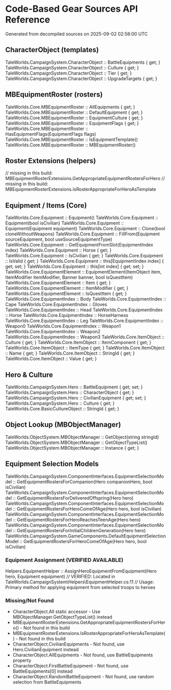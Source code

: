 # Code-Based Gear Sources API Reference

Generated from decompiled sources on 2025-09-02 02:58:00 UTC

## CharacterObject (templates)

TaleWorlds.CampaignSystem.CharacterObject :: BattleEquipments { get; }
TaleWorlds.CampaignSystem.CharacterObject :: Culture { get; }
TaleWorlds.CampaignSystem.CharacterObject :: Tier { get; }
TaleWorlds.CampaignSystem.CharacterObject :: UpgradeTargets { get; }

## MBEquipmentRoster (rosters)

TaleWorlds.Core.MBEquipmentRoster :: AllEquipments { get; }
TaleWorlds.Core.MBEquipmentRoster :: DefaultEquipment { get; }
TaleWorlds.Core.MBEquipmentRoster :: EquipmentCulture { get; }
TaleWorlds.Core.MBEquipmentRoster :: EquipmentFlags { get; }
TaleWorlds.Core.MBEquipmentRoster :: HasEquipmentFlags(EquipmentFlags flags)
TaleWorlds.Core.MBEquipmentRoster :: IsEquipmentTemplate()
TaleWorlds.Core.MBEquipmentRoster :: MBEquipmentRoster()

## Roster Extensions (helpers)

// missing in this build: MBEquipmentRosterExtensions.GetAppropriateEquipmentRostersForHero
// missing in this build: MBEquipmentRosterExtensions.IsRosterAppropriateForHeroAsTemplate

## Equipment / Items (Core)

TaleWorlds.Core.Equipment :: Equipment()
TaleWorlds.Core.Equipment :: Equipment(bool isCivilian)
TaleWorlds.Core.Equipment :: Equipment(Equipment equipment)
TaleWorlds.Core.Equipment :: Clone(bool cloneWithoutWeapons)
TaleWorlds.Core.Equipment :: FillFrom(Equipment sourceEquipment, bool useSourceEquipmentType)
TaleWorlds.Core.Equipment :: GetEquipmentFromSlot(EquipmentIndex index)
TaleWorlds.Core.Equipment :: Horse { get; }
TaleWorlds.Core.Equipment :: IsCivilian { get; }
TaleWorlds.Core.Equipment :: IsValid { get; }
TaleWorlds.Core.Equipment :: this[EquipmentIndex index] { get; set; }
TaleWorlds.Core.Equipment :: this[int index] { get; set; }
TaleWorlds.Core.EquipmentElement :: EquipmentElement(ItemObject item, ItemModifier itemModifier, Banner banner, bool isQuestItem)
TaleWorlds.Core.EquipmentElement :: Item { get; }
TaleWorlds.Core.EquipmentElement :: ItemModifier { get; }
TaleWorlds.Core.EquipmentElement :: IsQuestItem { get; }
TaleWorlds.Core.EquipmentIndex :: Body
TaleWorlds.Core.EquipmentIndex :: Cape
TaleWorlds.Core.EquipmentIndex :: Gloves
TaleWorlds.Core.EquipmentIndex :: Head
TaleWorlds.Core.EquipmentIndex :: Horse
TaleWorlds.Core.EquipmentIndex :: HorseHarness
TaleWorlds.Core.EquipmentIndex :: Leg
TaleWorlds.Core.EquipmentIndex :: Weapon0
TaleWorlds.Core.EquipmentIndex :: Weapon1
TaleWorlds.Core.EquipmentIndex :: Weapon2
TaleWorlds.Core.EquipmentIndex :: Weapon3
TaleWorlds.Core.ItemObject :: Culture { get; }
TaleWorlds.Core.ItemObject :: ItemComponent { get; }
TaleWorlds.Core.ItemObject :: ItemType { get; }
TaleWorlds.Core.ItemObject :: Name { get; }
TaleWorlds.Core.ItemObject :: StringId { get; }
TaleWorlds.Core.ItemObject :: Value { get; }

## Hero & Culture

TaleWorlds.CampaignSystem.Hero :: BattleEquipment { get; set; }
TaleWorlds.CampaignSystem.Hero :: CharacterObject { get; }
TaleWorlds.CampaignSystem.Hero :: CivilianEquipment { get; set; }
TaleWorlds.CampaignSystem.Hero :: Culture { get; }
TaleWorlds.Core.BasicCultureObject :: StringId { get; }

## Object Lookup (MBObjectManager)

TaleWorlds.ObjectSystem.MBObjectManager :: GetObject<T>(string stringId)
TaleWorlds.ObjectSystem.MBObjectManager :: GetObjectTypeList<T>()
TaleWorlds.ObjectSystem.MBObjectManager :: Instance { get; }

## Equipment Selection Models

TaleWorlds.CampaignSystem.ComponentInterfaces.EquipmentSelectionModel :: GetEquipmentRostersForCompanion(Hero companionHero, bool isCivilian)
TaleWorlds.CampaignSystem.ComponentInterfaces.EquipmentSelectionModel :: GetEquipmentRostersForDeliveredOffspring(Hero hero)
TaleWorlds.CampaignSystem.ComponentInterfaces.EquipmentSelectionModel :: GetEquipmentRostersForHeroComeOfAge(Hero hero, bool isCivilian)
TaleWorlds.CampaignSystem.ComponentInterfaces.EquipmentSelectionModel :: GetEquipmentRostersForHeroReachesTeenAge(Hero hero)
TaleWorlds.CampaignSystem.ComponentInterfaces.EquipmentSelectionModel :: GetEquipmentRostersForInitialChildrenGeneration(Hero hero)
TaleWorlds.CampaignSystem.GameComponents.DefaultEquipmentSelectionModel :: GetEquipmentRostersForHeroComeOfAge(Hero hero, bool isCivilian)

### Equipment Assignment (VERIFIED AVAILABLE)

Helpers.EquipmentHelper :: AssignHeroEquipmentFromEquipment(Hero hero, Equipment equipment)
// VERIFIED: Located in TaleWorlds.CampaignSystem\Helpers\EquipmentHelper.cs:11
// Usage: Primary method for applying equipment from selected troops to heroes

### Missing/Not Found

- CharacterObject.All static accessor - Use MBObjectManager.GetObjectTypeList<CharacterObject>() instead
- MBEquipmentRosterExtensions.GetAppropriateEquipmentRostersForHero() - Not found in this build
- MBEquipmentRosterExtensions.IsRosterAppropriateForHeroAsTemplate() - Not found in this build
- CharacterObject.CivilianEquipments - Not found, use Hero.CivilianEquipment instead
- CharacterObject.AllEquipments - Not found, use BattleEquipments property
- CharacterObject.FirstBattleEquipment - Not found, use BattleEquipments[0] instead
- CharacterObject.RandomBattleEquipment - Not found, use random selection from BattleEquipments

